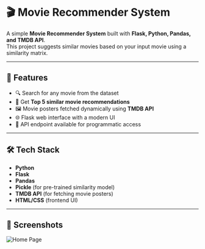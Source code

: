 # 🎬 Movie Recommender System

A simple **Movie Recommender System** built with **Flask, Python, Pandas, and TMDB API**.  
This project suggests similar movies based on your input movie using a similarity matrix.

---

## 🚀 Features
- 🔍 Search for any movie from the dataset  
- 🎥 Get **Top 5 similar movie recommendations**  
- 🖼️ Movie posters fetched dynamically using **TMDB API**  
- 🌐 Flask web interface with a modern UI  
- 📡 API endpoint available for programmatic access  

---

## 🛠️ Tech Stack
- **Python**
- **Flask**
- **Pandas**
- **Pickle** (for pre-trained similarity model)
- **TMDB API** (for fetching movie posters)
- **HTML/CSS** (frontend UI)

---

## 📸 Screenshots

![Home Page](<img width="1920" height="1080" alt="Screenshot (11)" src="https://github.com/user-attachments/assets/731a76d5-2aa5-4a83-8407-a3b80b85c9e9" />
)



